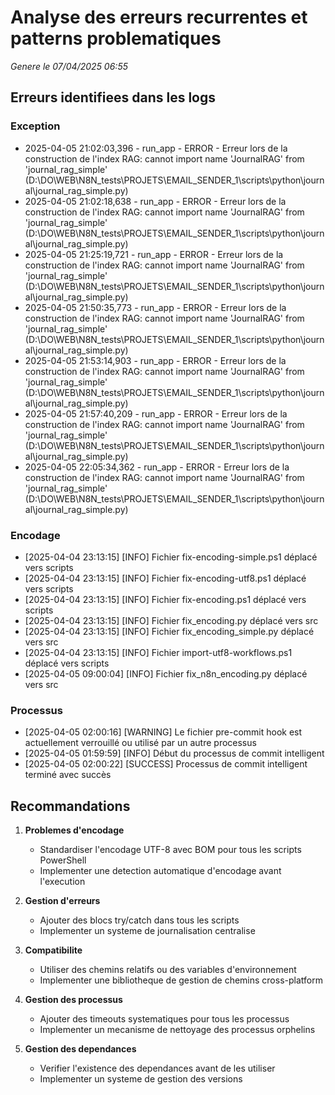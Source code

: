 ﻿# Analyse des erreurs recurrentes et patterns problematiques

*Genere le 07/04/2025 06:55*

## Erreurs identifiees dans les logs

### Exception

- 2025-04-05 21:02:03,396 - run_app - ERROR - Erreur lors de la construction de l'index RAG: cannot import name 'JournalRAG' from 'journal_rag_simple' (D:\\DO\\WEB\\N8N_tests\\PROJETS\\EMAIL_SENDER_1\scripts\python\journal\journal_rag_simple.py)
- 2025-04-05 21:02:18,638 - run_app - ERROR - Erreur lors de la construction de l'index RAG: cannot import name 'JournalRAG' from 'journal_rag_simple' (D:\\DO\\WEB\\N8N_tests\\PROJETS\\EMAIL_SENDER_1\scripts\python\journal\journal_rag_simple.py)
- 2025-04-05 21:25:19,721 - run_app - ERROR - Erreur lors de la construction de l'index RAG: cannot import name 'JournalRAG' from 'journal_rag_simple' (D:\\DO\\WEB\\N8N_tests\\PROJETS\\EMAIL_SENDER_1\scripts\python\journal\journal_rag_simple.py)
- 2025-04-05 21:50:35,773 - run_app - ERROR - Erreur lors de la construction de l'index RAG: cannot import name 'JournalRAG' from 'journal_rag_simple' (D:\\DO\\WEB\\N8N_tests\\PROJETS\\EMAIL_SENDER_1\scripts\python\journal\journal_rag_simple.py)
- 2025-04-05 21:53:14,903 - run_app - ERROR - Erreur lors de la construction de l'index RAG: cannot import name 'JournalRAG' from 'journal_rag_simple' (D:\\DO\\WEB\\N8N_tests\\PROJETS\\EMAIL_SENDER_1\scripts\python\journal\journal_rag_simple.py)
- 2025-04-05 21:57:40,209 - run_app - ERROR - Erreur lors de la construction de l'index RAG: cannot import name 'JournalRAG' from 'journal_rag_simple' (D:\\DO\\WEB\\N8N_tests\\PROJETS\\EMAIL_SENDER_1\scripts\python\journal\journal_rag_simple.py)
- 2025-04-05 22:05:34,362 - run_app - ERROR - Erreur lors de la construction de l'index RAG: cannot import name 'JournalRAG' from 'journal_rag_simple' (D:\\DO\\WEB\\N8N_tests\\PROJETS\\EMAIL_SENDER_1\scripts\python\journal\journal_rag_simple.py)

### Encodage

- [2025-04-04 23:13:15] [INFO] Fichier fix-encoding-simple.ps1 déplacé vers scripts
- [2025-04-04 23:13:15] [INFO] Fichier fix-encoding-utf8.ps1 déplacé vers scripts
- [2025-04-04 23:13:15] [INFO] Fichier fix-encoding.ps1 déplacé vers scripts
- [2025-04-04 23:13:15] [INFO] Fichier fix_encoding.py déplacé vers src
- [2025-04-04 23:13:15] [INFO] Fichier fix_encoding_simple.py déplacé vers src
- [2025-04-04 23:13:15] [INFO] Fichier import-utf8-workflows.ps1 déplacé vers scripts
- [2025-04-05 09:00:04] [INFO] Fichier fix_n8n_encoding.py déplacé vers src

### Processus

- [2025-04-05 02:00:16] [WARNING] Le fichier pre-commit hook est actuellement verrouillé ou utilisé par un autre processus
- [2025-04-05 01:59:59] [INFO] Début du processus de commit intelligent
- [2025-04-05 02:00:22] [SUCCESS] Processus de commit intelligent terminé avec succès

## Recommandations

1. **Problemes d'encodage**
   - Standardiser l'encodage UTF-8 avec BOM pour tous les scripts PowerShell
   - Implementer une detection automatique d'encodage avant l'execution

2. **Gestion d'erreurs**
   - Ajouter des blocs try/catch dans tous les scripts
   - Implementer un systeme de journalisation centralise

3. **Compatibilite**
   - Utiliser des chemins relatifs ou des variables d'environnement
   - Implementer une bibliotheque de gestion de chemins cross-platform

4. **Gestion des processus**
   - Ajouter des timeouts systematiques pour tous les processus
   - Implementer un mecanisme de nettoyage des processus orphelins

5. **Gestion des dependances**
   - Verifier l'existence des dependances avant de les utiliser
   - Implementer un systeme de gestion des versions
